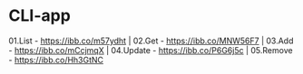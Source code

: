 # CLI-app

01.List - https://ibb.co/m57ydht | 02.Get - https://ibb.co/MNW56F7 | 03.Add - https://ibb.co/mCcjmqX
| 04.Update - https://ibb.co/P6G6j5c | 05.Remove - https://ibb.co/Hh3GtNC
